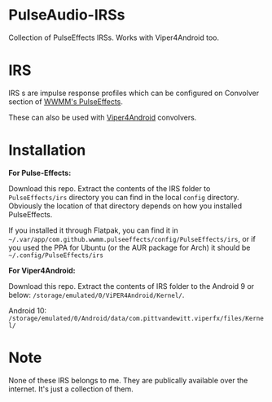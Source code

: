 # PulseAudio-IRSs
Collection of PulseEffects IRSs. Works with Viper4Android too.

# IRS
IRS s are impulse response profiles which can be configured on Convolver section of [WWMM's PulseEffects](https://github.com/wwmm/pulseeffects).

These can also be used with [Viper4Android](https://forum.xda-developers.com/android/apps-games/app-viper4android-fx-2-6-0-0-t3774651) convolvers.

# Installation
**For Pulse-Effects:**

Download this repo. Extract the contents of the IRS folder to `PulseEffects/irs` directory you can find in the local `config` directory. Obviously the location of that directory depends on how you installed PulseEffects.

If you installed it through Flatpak, you can find it in `~/.var/app/com.github.wwmm.pulseeffects/config/PulseEffects/irs`, or if you used the PPA for Ubuntu (or the AUR package for Arch) it should be `~/.config/PulseEffects/irs`

**For Viper4Android:**

Download this repo. Extract the contents of IRS folder to the Android 9 or below: `/storage/emulated/0/ViPER4Android/Kernel/`.

Android 10: `/storage/emulated/0/Android/data/com.pittvandewitt.viperfx/files/Kernel/`

# Note
None of these IRS belongs to me. They are publically available over the internet. It's just a collection of them.
